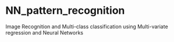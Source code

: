 # NN_pattern_recognition
Image Recognition and Multi-class classification using Multi-variate regression and Neural Networks 
